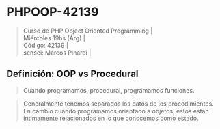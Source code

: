 # PHPOOP-42139
> Curso de PHP Object Oriented Programming |   
> Miércoles 19hs (Arg) |  
> Código: 42139 |  
> sensei: Marcos Pinardi | 

## Definición: OOP vs Procedural

> Cuando programamos, procedural, programamos funciones.  

> Generalmente tenemos separados los datos de los procedimientos.   
> En cambio cuando programamos orientado a objetos, 
> estos estan íntimamente relacionados en lo que conocemos como estado.   



